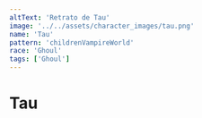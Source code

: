 ```yaml
---
altText: 'Retrato de Tau'
image: '../../assets/character_images/tau.png'
name: 'Tau'
pattern: 'childrenVampireWorld'
race: 'Ghoul'
tags: ['Ghoul']
---
```


# Tau
